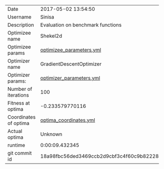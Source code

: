 | | |
| --- | --- |
| Date | 2017-05-02 13:54:50 |
| Username | Sinisa |
| Description | Evaluation on benchmark functions |
| Optimizee name | Shekel2d |
| Optimizee params |  <a href="optimizee_parameters.yml">optimizee_parameters.yml</a>  |
| Optimizer name | GradientDescentOptimizer |
| Optimizer params: |  <a href="optimizer_parameters.yml">optimizer_parameters.yml</a>  |
| Number of iterations | 100 |
| Fitness at optima | -0.233579770116 |
| Coordinates of optima |  <a href="optima_coordinates.yml">optima_coordinates.yml</a>  |
| Actual optima |  Unknown  |
| runtime | 0:00:09.432345 |
| git commit id | 18a98fbc56ded3469ccb2d9cbf3c4f60c9b82228 |